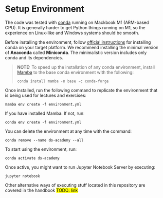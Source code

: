 # Setup Environment

The code was tested with [conda](https://docs.conda.io/en/latest/) running on Mackbook M1 (ARM-based CPU). It is
generally harder to get Python things running on M1, so the experience on Linux-like and Windows systems should be
smooth.

Before installing the environment,
follow [official instructions](https://docs.conda.io/projects/conda/en/latest/user-guide/install/index.html) for
installing conda on your target platform. We recommend installing the minimal version of **Anaconda** called
**Miniconda**. The minimalistic version includes only conda and its dependencies.

> **NOTE:**  To speed up the installation of any conda environment, install [Mamba](https://github.com/mamba-org/mamba)
> to the base conda environment with the following:
>
> ```console
> conda install mamba -n base -c conda-forge
> ```

Once installed, run the following command to replicate the environment that is being used for lectures and exercises:

```console
mamba env create -f environment.yml
```

If you have installed Mamba. If not, run:

```console
conda env create -f environment.yml
```

You can delete the environment at any time with the command:

```console
conda remove --name ds-academy --all
```

To start using the environment, run:

```console
conda activate ds-academy
```

Once active, you might want to run Jupyter Notebook Server by executing:

```console
jupyter notebook
```

Other alternative ways of executing stuff located in this repository are covered in the handbook <mark>TODO: link</mark>
